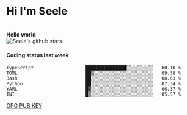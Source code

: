 <h1>Hi I'm Seele</h1>
<br>
<b> Hello world</b>
<br>
<img src="https://github-readme-stats.vercel.app/api?username=Seele0oO&show_icons=true&icon_color=0366d6&bg_color=ffffff&hide_title=true&hide=contribs&include_all_commits=true" alt="Seele's github stats"/>
<br>

<h4>Coding status last week </h4>

<!--START_SECTION:waka-->

```text
TypeScript                   ███████████████░░░░░░░░░░   60.10 %
TOML                         ██▒░░░░░░░░░░░░░░░░░░░░░░   09.58 %
Bash                         ██░░░░░░░░░░░░░░░░░░░░░░░   08.63 %
Python                       ██░░░░░░░░░░░░░░░░░░░░░░░   07.34 %
YAML                         █▓░░░░░░░░░░░░░░░░░░░░░░░   06.37 %
INI                          █▒░░░░░░░░░░░░░░░░░░░░░░░   05.57 %
```

<!--END_SECTION:waka-->



[GPG PUB KEY](https://keys.openpgp.org/vks/v1/by-fingerprint/3FCE91BF5B9666B55B67213C4C57B7824A5B6680)

